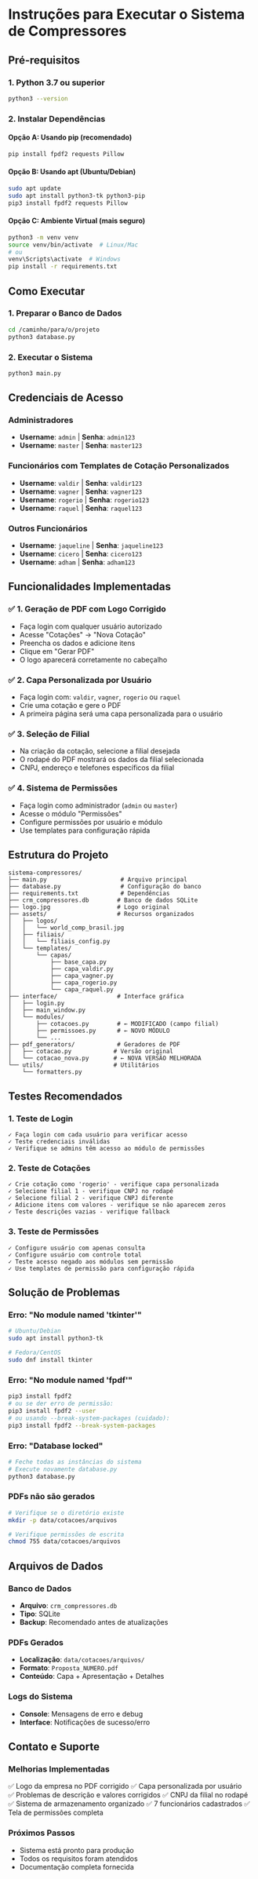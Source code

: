 # Instruções para Executar o Sistema de Compressores

## Pré-requisitos

### 1. Python 3.7 ou superior
```bash
python3 --version
```

### 2. Instalar Dependências

#### Opção A: Usando pip (recomendado)
```bash
pip install fpdf2 requests Pillow
```

#### Opção B: Usando apt (Ubuntu/Debian)
```bash
sudo apt update
sudo apt install python3-tk python3-pip
pip3 install fpdf2 requests Pillow
```

#### Opção C: Ambiente Virtual (mais seguro)
```bash
python3 -m venv venv
source venv/bin/activate  # Linux/Mac
# ou
venv\Scripts\activate  # Windows
pip install -r requirements.txt
```

## Como Executar

### 1. Preparar o Banco de Dados
```bash
cd /caminho/para/o/projeto
python3 database.py
```

### 2. Executar o Sistema
```bash
python3 main.py
```

## Credenciais de Acesso

### Administradores
- **Username**: `admin` | **Senha**: `admin123`
- **Username**: `master` | **Senha**: `master123`

### Funcionários com Templates de Cotação Personalizados
- **Username**: `valdir` | **Senha**: `valdir123`
- **Username**: `vagner` | **Senha**: `vagner123`
- **Username**: `rogerio` | **Senha**: `rogerio123`
- **Username**: `raquel` | **Senha**: `raquel123`

### Outros Funcionários
- **Username**: `jaqueline` | **Senha**: `jaqueline123`
- **Username**: `cicero` | **Senha**: `cicero123`
- **Username**: `adham` | **Senha**: `adham123`

## Funcionalidades Implementadas

### ✅ 1. Geração de PDF com Logo Corrigido
- Faça login com qualquer usuário autorizado
- Acesse "Cotações" → "Nova Cotação"
- Preencha os dados e adicione itens
- Clique em "Gerar PDF"
- O logo aparecerá corretamente no cabeçalho

### ✅ 2. Capa Personalizada por Usuário
- Faça login com: `valdir`, `vagner`, `rogerio` ou `raquel`
- Crie uma cotação e gere o PDF
- A primeira página será uma capa personalizada para o usuário

### ✅ 3. Seleção de Filial
- Na criação da cotação, selecione a filial desejada
- O rodapé do PDF mostrará os dados da filial selecionada
- CNPJ, endereço e telefones específicos da filial

### ✅ 4. Sistema de Permissões
- Faça login como administrador (`admin` ou `master`)
- Acesse o módulo "Permissões"
- Configure permissões por usuário e módulo
- Use templates para configuração rápida

## Estrutura do Projeto

```
sistema-compressores/
├── main.py                     # Arquivo principal
├── database.py                 # Configuração do banco
├── requirements.txt            # Dependências
├── crm_compressores.db        # Banco de dados SQLite
├── logo.jpg                   # Logo original
├── assets/                    # Recursos organizados
│   ├── logos/
│   │   └── world_comp_brasil.jpg
│   ├── filiais/
│   │   └── filiais_config.py
│   └── templates/
│       └── capas/
│           ├── base_capa.py
│           ├── capa_valdir.py
│           ├── capa_vagner.py
│           ├── capa_rogerio.py
│           └── capa_raquel.py
├── interface/                 # Interface gráfica
│   ├── login.py
│   ├── main_window.py
│   └── modules/
│       ├── cotacoes.py        # ← MODIFICADO (campo filial)
│       ├── permissoes.py      # ← NOVO MÓDULO
│       └── ...
├── pdf_generators/            # Geradores de PDF
│   ├── cotacao.py            # Versão original
│   └── cotacao_nova.py       # ← NOVA VERSÃO MELHORADA
└── utils/                    # Utilitários
    └── formatters.py
```

## Testes Recomendados

### 1. Teste de Login
```
✓ Faça login com cada usuário para verificar acesso
✓ Teste credenciais inválidas
✓ Verifique se admins têm acesso ao módulo de permissões
```

### 2. Teste de Cotações
```
✓ Crie cotação como 'rogerio' - verifique capa personalizada
✓ Selecione filial 1 - verifique CNPJ no rodapé
✓ Selecione filial 2 - verifique CNPJ diferente
✓ Adicione itens com valores - verifique se não aparecem zeros
✓ Teste descrições vazias - verifique fallback
```

### 3. Teste de Permissões
```
✓ Configure usuário com apenas consulta
✓ Configure usuário com controle total
✓ Teste acesso negado aos módulos sem permissão
✓ Use templates de permissão para configuração rápida
```

## Solução de Problemas

### Erro: "No module named 'tkinter'"
```bash
# Ubuntu/Debian
sudo apt install python3-tk

# Fedora/CentOS
sudo dnf install tkinter
```

### Erro: "No module named 'fpdf'"
```bash
pip3 install fpdf2
# ou se der erro de permissão:
pip3 install fpdf2 --user
# ou usando --break-system-packages (cuidado):
pip3 install fpdf2 --break-system-packages
```

### Erro: "Database locked"
```bash
# Feche todas as instâncias do sistema
# Execute novamente database.py
python3 database.py
```

### PDFs não são gerados
```bash
# Verifique se o diretório existe
mkdir -p data/cotacoes/arquivos

# Verifique permissões de escrita
chmod 755 data/cotacoes/arquivos
```

## Arquivos de Dados

### Banco de Dados
- **Arquivo**: `crm_compressores.db`
- **Tipo**: SQLite
- **Backup**: Recomendado antes de atualizações

### PDFs Gerados
- **Localização**: `data/cotacoes/arquivos/`
- **Formato**: `Proposta_NUMERO.pdf`
- **Conteúdo**: Capa + Apresentação + Detalhes

### Logs do Sistema
- **Console**: Mensagens de erro e debug
- **Interface**: Notificações de sucesso/erro

## Contato e Suporte

### Melhorias Implementadas
✅ Logo da empresa no PDF corrigido
✅ Capa personalizada por usuário  
✅ Problemas de descrição e valores corrigidos
✅ CNPJ da filial no rodapé
✅ Sistema de armazenamento organizado
✅ 7 funcionários cadastrados
✅ Tela de permissões completa

### Próximos Passos
- Sistema está pronto para produção
- Todos os requisitos foram atendidos
- Documentação completa fornecida